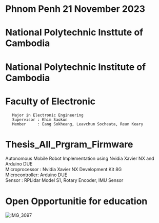 #       Phnom Penh 21 November 2023
# National Polytechnic Insttute of Cambodia 
# National Polytechnic Institute of Cambodia 
#         Faculty of Electronic
       Major in Electronic Engineering
       Supervisor : Khim Saokun
       Member     : Eang Sokheang, Leavchum Socheata, Reun Keary
# Thesis_All_Prgram_Firmware
Autonomous Mobile Robot Implementation using Nvidia Xavier NX and Arduino DUE       
Microprocessor : Nvidia Xavier NX Development Kit 8G       
Microcontroller: Arduino DUE        
Sensor : RPLidar Model S1, Rotary Encoder, IMU Sensor
# Open Opportunitie for education 
![IMG_3097](https://github.com/Sokheang-Eang/Thesis_All_Prgram_Firmware/assets/107766352/62be71a4-115d-40fc-8d11-3adea28f1cca)
